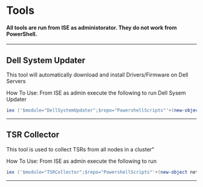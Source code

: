 # Tools
#### All tools are run from ISE as administorator. They do not work from PowerShell. 
-------------------------------------------------------------------------------------------------------------------------------------------------
## Dell System Updater
   This tool will automatically download and 
   install Drivers/Firmware on Dell Servers
  
  How To Use:
    From ISE as admin execute the following to run Dell Sysem Updater
```Powershell
iex ('$module="DellSystemUpdater";$repo="PowershellScripts"'+(new-object net.webclient).DownloadString('https://github.com/DellProSupportGse/Tools/blob/main/DellSystemUpdater.ps1'));Invoke-DellSystemUpdater
```
-------------------------------------------------------------------------------------------------------------------------------------------------
## TSR Collector
   This tool is used to collect TSRs from
    all nodes in a cluster"

  How To Use:
    From ISE as admin execute the following to run
```Powershell
iex ('$module="TSRCollector";$repo="PowershellScripts"'+(new-object net.webclient).DownloadString('https://github.com/DellProSupportGse/Tools/blob/main/TSRCollector.ps1'));Invoke-TSRCollector
```
-------------------------------------------------------------------------------------------------------------------------------------------------

